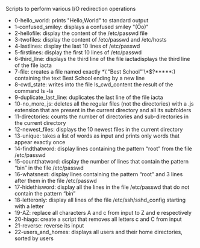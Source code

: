 Scripts to perform various I/O redirection operations
 - 0-hello_world: prints "Hello,World" to standard output
 - 1-confused_smiley: displays a confused smiley "(Ôo)"
 - 2-hellofile: display the content of the /etc/passwd file
 - 3-twofiles: display the content of /etc/passwd and /etc/hosts
 - 4-lastlines: display the last 10 lines of /etc/passwd
 - 5-firstlines: display the first 10 lines of /etc/passwd
 - 6-third_line: displays the third line of the file iactadisplays the third line of the file iacta
 - 7-file: creates a file named exactly \*\\'"Best School"\'\\*$\?\*\*\*\*\*:) containing the text Best School ending by a new line
 - 8-cwd_state: writes into the file ls_cwd_content the result of the command ls -la
 - 9-duplicate_last_line: duplicates the last line of the file iacta
 - 10-no_more_js: deletes all the regular files (not the directories) with a .js extension that are present in the current directory and all its subfolders
 - 11-directories: counts the number of directories and sub-directories in the current directory
 - 12-newest_files:  displays the 10 newest files in the current directory
 - 13-unique: takes a list of words as input and prints only words that appear exactly once
 - 14-findthatword: display lines containing the pattern “root” from the file /etc/passwd
 - 15-countthatword: display the number of lines that contain the pattern “bin” in the file /etc/passwd
 - 16-whatsnext: display lines containing the pattern “root” and 3 lines after them in the file /etc/passwd
 - 17-hidethisword: display all the lines in the file /etc/passwd that do not contain the pattern “bin”
 - 18-letteronly: display all lines of the file /etc/ssh/sshd_config starting with a letter
 - 19-AZ: replace all characters A and c from input to Z and e respectively
 - 20-hiago: create a script that removes all letters c and C from input
 - 21-reverse: reverse its input
 - 22-users_and_homes: displays all users and their home directories, sorted by users